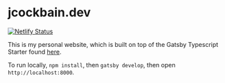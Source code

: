 # jcockbain.dev

[![Netlify Status](https://api.netlify.com/api/v1/badges/f802fb76-5cc9-43f4-a2d0-b0d98eac8153/deploy-status)](https://app.netlify.com/sites/happy-spence-5fa372/deploys)

This is my personal website, which is built on top of the Gatsby Typescript Starter found [here](https://www.gatsbyjs.org/starters/gperl27/Gatsby-Starter-Blog-Typescript/).

To run locally, `npm install`, then `gatsby develop`, then open `http://localhost:8000`.
